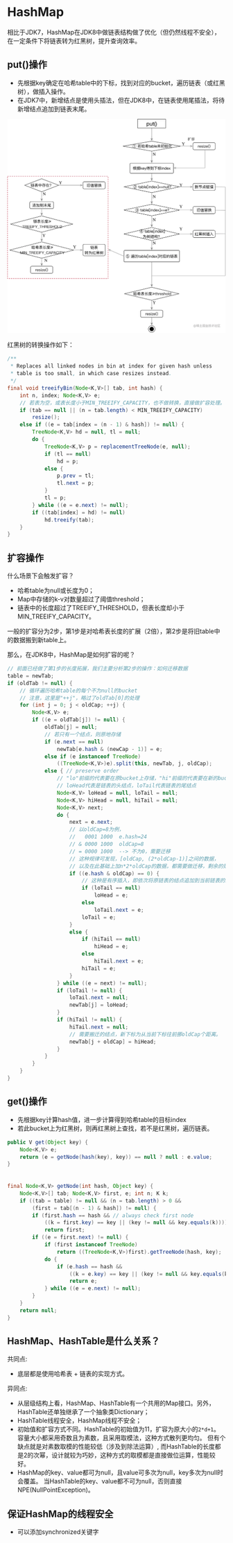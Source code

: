 # HashMap



相比于JDK7，HashMap在JDK8中做链表结构做了优化（但仍然线程不安全），在一定条件下将链表转为红黑树，提升查询效率。

## put()操作

* 先根据key确定在哈希table中的下标，找到对应的bucket，遍历链表（或红黑树），做插入操作。 
* 在JDK7中，新增结点是使用头插法，但在JDK8中，在链表使用尾插法，将待新增结点追加到链表末尾。

![Put](/img/HashMap/1.png)

红黑树的转换操作如下：

```java
/**
 * Replaces all linked nodes in bin at index for given hash unless
 * table is too small, in which case resizes instead.
 */
final void treeifyBin(Node<K,V>[] tab, int hash) {
    int n, index; Node<K,V> e;
    // 若表为空，或表长度小于MIN_TREEIFY_CAPACITY，也不做转换，直接做扩容处理。
    if (tab == null || (n = tab.length) < MIN_TREEIFY_CAPACITY)
        resize();
    else if ((e = tab[index = (n - 1) & hash]) != null) {
        TreeNode<K,V> hd = null, tl = null;
        do {
            TreeNode<K,V> p = replacementTreeNode(e, null);
            if (tl == null)
                hd = p;
            else {
                p.prev = tl;
                tl.next = p;
            }
            tl = p;
        } while ((e = e.next) != null);
        if ((tab[index] = hd) != null)
            hd.treeify(tab);
    }
}
```

## 扩容操作

什么场景下会触发扩容？

* 哈希table为null或长度为0； 
* Map中存储的k-v对数量超过了阈值threshold； 
* 链表中的长度超过了TREEIFY_THRESHOLD，但表长度却小于MIN_TREEIFY_CAPACITY。

一般的扩容分为2步，第1步是对哈希表长度的扩展（2倍），第2步是将旧table中的数据搬到新table上。

那么，在JDK8中，HashMap是如何扩容的呢？

```java
// 前面已经做了第1步的长度拓展，我们主要分析第2步的操作：如何迁移数据
table = newTab;
if (oldTab != null) {
    // 循环遍历哈希table的每个不为null的bucket
    // 注意，这里是"++j"，略过了oldTab[0]的处理
    for (int j = 0; j < oldCap; ++j) {
        Node<K,V> e;
        if ((e = oldTab[j]) != null) {
            oldTab[j] = null;
            // 若只有一个结点，则原地存储
            if (e.next == null)
                newTab[e.hash & (newCap - 1)] = e;
            else if (e instanceof TreeNode)
                ((TreeNode<K,V>)e).split(this, newTab, j, oldCap);
            else { // preserve order
                // "lo"前缀的代表要在原bucket上存储，"hi"前缀的代表要在新的bucket上存储
                // loHead代表是链表的头结点，loTail代表链表的尾结点
                Node<K,V> loHead = null, loTail = null;
                Node<K,V> hiHead = null, hiTail = null;
                Node<K,V> next;
                do {
                    next = e.next;
                    // 以oldCap=8为例，
                    //   0001 1000  e.hash=24
                    // & 0000 1000  oldCap=8
                    // = 0000 1000  --> 不为0，需要迁移
                    // 这种规律可发现，[oldCap, (2*oldCap-1)]之间的数据，
                    // 以及在此基础上加n*2*oldCap的数据，都需要做迁移，剩余的则不用迁移
                    if ((e.hash & oldCap) == 0) {
                        // 这种是有序插入，即依次将原链表的结点追加到当前链表的末尾
                        if (loTail == null)
                            loHead = e;
                        else
                            loTail.next = e;
                        loTail = e;
                    }
                    else {
                        if (hiTail == null)
                            hiHead = e;
                        else
                            hiTail.next = e;
                        hiTail = e;
                    }
                } while ((e = next) != null);
                if (loTail != null) {
                    loTail.next = null;
                    newTab[j] = loHead;
                }
                if (hiTail != null) {
                    hiTail.next = null;
                    // 需要搬迁的结点，新下标为从当前下标往前挪oldCap个距离。
                    newTab[j + oldCap] = hiHead;
                }
            }
        }
    }
}
```

## get()操作

* 先根据key计算hash值，进一步计算得到哈希table的目标index
* 若此bucket上为红黑树，则再红黑树上查找，若不是红黑树，遍历链表。

```java
public V get(Object key) {
    Node<K,V> e;
    return (e = getNode(hash(key), key)) == null ? null : e.value;
}


final Node<K,V> getNode(int hash, Object key) {
    Node<K,V>[] tab; Node<K,V> first, e; int n; K k;
    if ((tab = table) != null && (n = tab.length) > 0 &&
        (first = tab[(n - 1) & hash]) != null) {
        if (first.hash == hash && // always check first node
            ((k = first.key) == key || (key != null && key.equals(k))))
            return first;
        if ((e = first.next) != null) {
            if (first instanceof TreeNode)
                return ((TreeNode<K,V>)first).getTreeNode(hash, key);
            do {
                if (e.hash == hash &&
                    ((k = e.key) == key || (key != null && key.equals(k))))
                    return e;
            } while ((e = e.next) != null);
        }
    }
    return null;
}
```

## HashMap、HashTable是什么关系？

共同点:

* 底层都是使用哈希表 + 链表的实现方式。

异同点:

* 从层级结构上看，HashMap、HashTable有一个共用的Map接口。另外，HashTable还单独继承了一个抽象类Dictionary；
* HashTable线程安全，HashMap线程不安全；
* 初始值和扩容方式不同。HashTable的初始值为11，扩容为原大小的`2*d+1`。
容量大小都采用奇数且为素数，且采用取模法，这种方式散列更均匀。
但有个缺点就是对素数取模的性能较低（涉及到除法运算）,
而HashTable的长度都是2的次幂，设计就较为巧妙，这种方式的取模都是直接做位运算，性能较好。
* HashMap的key、value都可为null，且value可多次为null，key多次为null时会覆盖。
当HashTable的key、value都不可为null，否则直接NPE(NullPointException)。

## 保证HashMap的线程安全

* 可以添加synchronized关键字






